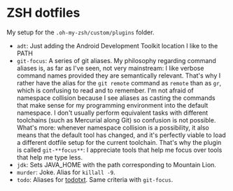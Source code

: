 ZSH dotfiles
============

My setup for the `.oh-my-zsh/custom/plugins` folder.

- `adt`: Just adding the Android Development Toolkit location I like to the PATH
- `git-focus`: A series of git aliases. My philosophy regarding command aliases is, as far as I've seen, not very mainstream: I like verbose command names provided they are semantically relevant. That's why I rather have the alias for the `git remote` command as `remote` than as `gr`, which is confusing to read and to remember. I'm not afraid of namespace collision because I see aliases as casting the commands that make sense for my programming environment into the default namespace. I don't usually perform equivalent tasks with different toolchains (such as Mercurial along Git) so confusion is not possible. What's more: whenever namespace collision is a possibility, it also means that the default tool has changed, and it's perfectly viable to load a different dotfile setup for the current toolchain. That's why the plugin is called `git-**focus**`: I appreciate tools that help me focus over tools that help me type less.
- `jdk`: Sets JAVA_HOME with the path corresponding to Mountain Lion.
- `murder`: Joke. Alias for `killall -9`.
- `todo`: Aliases for [todotxt](http://todotxt.com/). Same criteria with `git-focus`.
